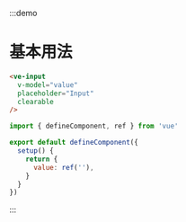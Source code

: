 :::demo

# 基本用法

```html
<ve-input
  v-model="value" 
  placeholder="Input"
  clearable
/>
```

```js
import { defineComponent, ref } from 'vue'

export default defineComponent({
  setup() {
    return {
      value: ref(''),
    }
  }
})
```

:::